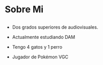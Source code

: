 # Sobre Mi

##
- Dos grados superiores de audiovisuales.
- Actualmente estudiando DAM
- Tengo 4 gatos y 1 perro

- Jugador de Pokémon VGC 
